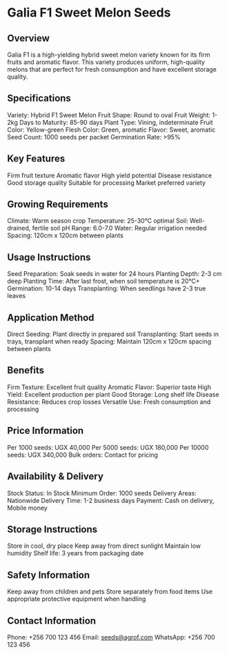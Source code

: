 # Galia F1 Sweet Melon Seeds

## Overview
Galia F1 is a high-yielding hybrid sweet melon variety known for its firm fruits and aromatic flavor. This variety produces uniform, high-quality melons that are perfect for fresh consumption and have excellent storage quality.

## Specifications
Variety: Hybrid F1 Sweet Melon
Fruit Shape: Round to oval
Fruit Weight: 1-2kg
Days to Maturity: 85-90 days
Plant Type: Vining, indeterminate
Fruit Color: Yellow-green
Flesh Color: Green, aromatic
Flavor: Sweet, aromatic
Seed Count: 1000 seeds per packet
Germination Rate: >95%

## Key Features
Firm fruit texture
Aromatic flavor
High yield potential
Disease resistance
Good storage quality
Suitable for processing
Market preferred variety

## Growing Requirements
Climate: Warm season crop
Temperature: 25-30°C optimal
Soil: Well-drained, fertile soil
pH Range: 6.0-7.0
Water: Regular irrigation needed
Spacing: 120cm x 120cm between plants

## Usage Instructions
Seed Preparation: Soak seeds in water for 24 hours
Planting Depth: 2-3 cm deep
Planting Time: After last frost, when soil temperature is 20°C+
Germination: 10-14 days
Transplanting: When seedlings have 2-3 true leaves

## Application Method
Direct Seeding: Plant directly in prepared soil
Transplanting: Start seeds in trays, transplant when ready
Spacing: Maintain 120cm x 120cm spacing between plants

## Benefits
Firm Texture: Excellent fruit quality
Aromatic Flavor: Superior taste
High Yield: Excellent production per plant
Good Storage: Long shelf life
Disease Resistance: Reduces crop losses
Versatile Use: Fresh consumption and processing

## Price Information
Per 1000 seeds: UGX 40,000
Per 5000 seeds: UGX 180,000
Per 10000 seeds: UGX 340,000
Bulk orders: Contact for pricing

## Availability & Delivery
Stock Status: In Stock
Minimum Order: 1000 seeds
Delivery Areas: Nationwide
Delivery Time: 1-2 business days
Payment: Cash on delivery, Mobile money

## Storage Instructions
Store in cool, dry place
Keep away from direct sunlight
Maintain low humidity
Shelf life: 3 years from packaging date

## Safety Information
Keep away from children and pets
Store separately from food items
Use appropriate protective equipment when handling

## Contact Information
Phone: +256 700 123 456
Email: seeds@agrof.com
WhatsApp: +256 700 123 456
